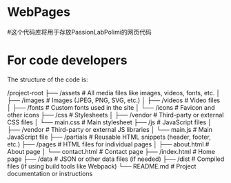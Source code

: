 # WebPages

#这个代码库将用于存放PassionLabPolimi的网页代码



# For code developers
The structure of the code is:

/project-root
├── /assets            # All media files like images, videos, fonts, etc.
│   ├── /images        # Images (JPEG, PNG, SVG, etc.)
│   ├── /videos        # Video files
│   ├── /fonts         # Custom fonts used in the site
│   └── /icons         # Favicon and other icons
├── /css               # Stylesheets
│   ├── /vendor        # Third-party or external CSS files
│   └── main.css       # Main stylesheet
├── /js                # JavaScript files
│   ├── /vendor        # Third-party or external JS libraries
│   └── main.js        # Main JavaScript file
├── /partials          # Reusable HTML snippets (header, footer, etc.)
├── /pages             # HTML files for individual pages
│   ├── about.html     # About page
│   └── contact.html   # Contact page
├── /index.html        # Home page
├── /data              # JSON or other data files (if needed)
├── /dist              # Compiled files (if using build tools like Webpack)
└── README.md          # Project documentation or instructions
